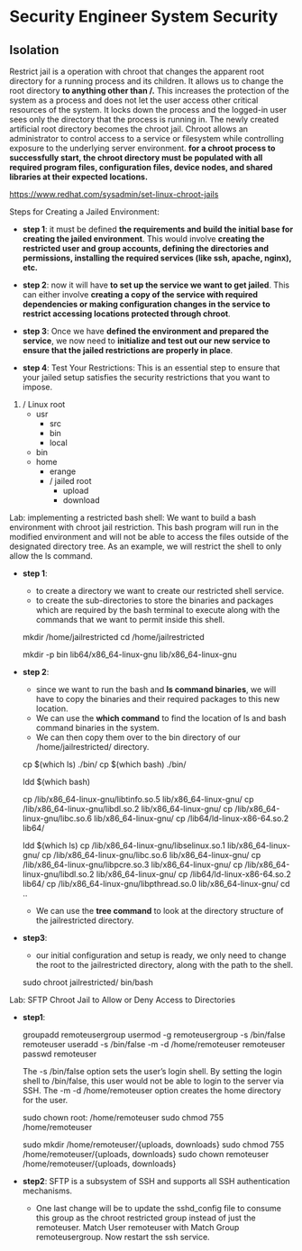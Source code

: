 # Security Engineer System Security

## Isolation

Restrict jail is a operation with chroot that changes the apparent root directory for a running process and its children. It allows us to change the root directory **to anything other than /.**
This increases the protection of the system as a process and does not let the user access other critical resources of the system. It locks down the process and the logged-in user sees only the directory that the process is running in. The newly created artificial root directory becomes the chroot jail. Chroot allows an administrator to control access to a service or filesystem while controlling exposure to the underlying server environment. **for a chroot process to successfully start, the chroot directory must be populated with all required program files, configuration files, device nodes, and shared libraries at their expected locations.**

https://www.redhat.com/sysadmin/set-linux-chroot-jails

Steps for Creating a Jailed Environment:

* **step 1**: it must be defined **the requirements and build the initial base for creating the jailed environment**. This would involve **creating the restricted user and group accounts, defining the directories and permissions, installing the required services (like ssh, apache, nginx), etc.**

* **step 2**: now it will have **to set up the service we want to get jailed**. This can either involve **creating a copy of the service with required dependencies or making configuration changes in the service to restrict accessing locations protected through chroot**.

* **step 3**: Once we have **defined the environment and prepared the service**, we now need to **initialize and test out our new service to ensure that the jailed restrictions are properly in place**.

* **step 4**: Test Your Restrictions: This is an essential step to ensure that your jailed setup satisfies the security restrictions that you want to impose.

1. / Linux root
    * usr
        * src
        * bin
        * local
    * bin
    * home
        * erange
        * / jailed root
            * upload
            * download


Lab: implementing a restricted bash shell: We want to build a bash environment with chroot jail restriction. This bash program will run in the modified environment and will not be able to access the files outside of the designated directory tree. As an example, we will restrict the shell to only allow the ls command.

* **step 1**:
    * to create a directory we want to create our restricted shell service.
    * to create the sub-directories to store the binaries and packages which are required by the bash terminal to execute along with the commands that we want to permit inside this shell.

    mkdir /home/jailrestricted
    cd /home/jailrestricted

    mkdir -p bin lib64/x86_64-linux-gnu lib/x86_64-linux-gnu

* **step 2**: 
    * since we want to run the bash and **ls command binaries**, we will have to copy the binaries and their required packages to this new location.
    * We can use the **which command** to find the location of ls and bash command binaries in the system.
    * We can then copy them over to the bin directory of our /home/jailrestricted/ directory. 

    cp $(which ls) ./bin/
    cp $(which bash) ./bin/

    ldd $(which bash)

    cp /lib/x86_64-linux-gnu/libtinfo.so.5 lib/x86_64-linux-gnu/
    cp /lib/x86_64-linux-gnu/libdl.so.2 lib/x86_64-linux-gnu/
    cp /lib/x86_64-linux-gnu/libc.so.6 lib/x86_64-linux-gnu/
    cp /lib64/ld-linux-x86-64.so.2 lib64/

    ldd $(which ls)
    cp /lib/x86_64-linux-gnu/libselinux.so.1 lib/x86_64-linux-gnu/
    cp /lib/x86_64-linux-gnu/libc.so.6 lib/x86_64-linux-gnu/
    cp /lib/x86_64-linux-gnu/libpcre.so.3 lib/x86_64-linux-gnu/
    cp /lib/x86_64-linux-gnu/libdl.so.2 lib/x86_64-linux-gnu/
    cp /lib64/ld-linux-x86-64.so.2  lib64/
    cp /lib/x86_64-linux-gnu/libpthread.so.0 lib/x86_64-linux-gnu/
    cd ..

    * We can use the **tree command** to look at the directory structure of the jailrestricted directory. 

* **step3**:
    * our initial configuration and setup is ready, we only need to change the root to the jailrestricted directory, along with the path to the shell. 
    
    sudo chroot jailrestricted/ bin/bash

Lab: SFTP Chroot Jail to Allow or Deny Access to Directories

* **step1**: 

    groupadd remoteusergroup
    usermod -g remoteusergroup -s /bin/false remoteuser 
    useradd -s /bin/false -m -d /home/remoteuser remoteuser
    passwd remoteuser

    The -s /bin/false option sets the user’s login shell. By setting the login shell to /bin/false, this user would not be able to login to the server via SSH. The -m -d /home/remoteuser option creates the home directory for the user. 

    sudo chown root: /home/remoteuser
    sudo chmod 755 /home/remoteuser

    sudo mkdir /home/remoteuser/{uploads, downloads}
    sudo chmod 755 /home/remoteuser/{uploads, downloads}
    sudo chown remoteuser /home/remoteuser/{uploads, downloads}

* **step2**: SFTP is a subsystem of SSH and supports all SSH authentication mechanisms.
    * One last change will be to update the sshd_config file to consume this group as the chroot restricted group instead of just the remoteuser. Match User remoteuser with Match Group remoteusergroup. Now restart the ssh service. 